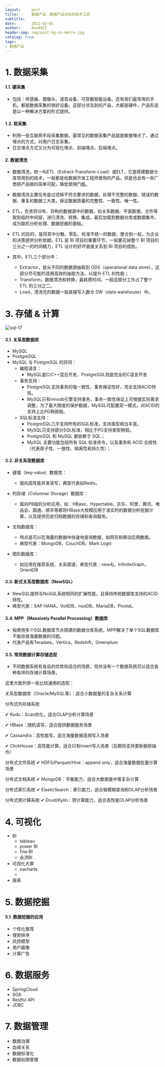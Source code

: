 ```yaml
---
layout:     post
title:      数据产品：数据产品涉及的技术工具
subtitle:   
date:       2022-02-01
author:     dex0423
header-img: img/post-bg-os-metro.jpg
catalog: true
tags:
- 数据产品
---
```


# 1. 数据采集
  

#### 1.1. 硬采集

- 包括：传感器、摄像头、语音设备、可穿戴智能设备。还有我们最常用的手机，都是数据采集的很好设备。这部分涉及到的产品，大都是硬件，产品形态是以一种解决方案的形式提供。
  
#### 1.2. 软采集

- 利用一些互联网手段采集数据，最常见的数据采集产品就是数据埋点了，通过埋点的方式，对用户日志采集。
- 日志埋点方式又分为可视化埋点、前端埋点、后端埋点。
  
#### 2. 数据清洗
  
- 数据清洗，统一叫ETL（Extract-Transform-Load）或ELT，它是搭建数据仓库常用到的技术，一般都是给数据开发工程师使用的产品，但是也会有一些厂商把产品做的简单可配，降低使用门槛。
- 数据清洗主要任务是过滤掉不符合要求的数据，处理不完整的数据、错误的数据、重复的数据三大类，保证数据质量的完整性、一致性、唯一性。
- ETL，负责将分布、异构的数据源中的数据，如关系数据、平面数据、文件等取到临时中间层，进行清洗、转换、集成，最后加载到数据仓库或数据集市，成为联机分析处理、数据挖掘的基础。

- ETL 的目的，是将其中分散、零乱、标准不统一的数据，整合到一起，为企业的决策提供分析依据。ETL 是 BI 项目的重要环节，一般要花掉整个 BI 项目的三分之一的时间精力，ETL 设计的好坏直接关系到 BI 项目的成败。

- 其中，ETL三个部分中：
    - Extractor，是从不同的数据源抽取到 ODS（operational data store），这部分尽可能的选用高效的抽取方法，以提升 ETL 的性能；
    - Transform，数据清洗和转换，最耗费时间，一般这部分工作占了整个 ETL 的三分之二。
    - Load，清洗完的数据一般直接写入数仓 DW（data warehouse）中。
    
# 3. 存储 & 计算

![sql-17]({{site.baseurl}}/img-post/数据库-1.png)

#### 3.1. 关系型数据库

- MySQL
- PostgreSQL
- MySQL 与 PostgreSQL 的异同：
    - 编程语言：
        - MySQL是C/C++混合开发，PostgreSQL则是完全的C语言开发
    - 事务支持：
        - PostgreSQL支持事务的强一致性，事务保证性好，完全支持ACID特性。
        - MySQL只有innodb引擎支持事务，事务一致性保证上可根据实际需求调整，为了最大限度的保护数据，MySQL可配置双一模式，对ACID的支持上比PG稍弱弱。
    - SQL标准支持：
        - PostgreSQL几乎支持所有的SQL标准，支持类型相当丰富。
        - MySQL只支持部分SQL标准，相比于PG支持类型稍弱。
        - PostgreSQL 和 MySQL 都依赖于 SQL；
        - MySQL 主要功能包括所有 SQL 标准命令，以及事务和 ACID 合规性（代表原子性、一致性、隔离性和持久性）；

#### 3.2. 非关系型数据库

- 键值（key-value）数据库：
    - 面向高性能并发读写，典型代表如Redis。

- 列存储（Columnar Storage）数据库：
    - 面向PB级的分析应用，如：HBase，Hypertable。京东、阿里、腾讯、唯品会、圆通、顺丰等都将HBase大规模应用于准实时的数据分析挖掘计算，以及提供历史归档数据的存储和查询服务。

- 文档数据库：
    - 特点是可以在海量的数据中快速地查询数据，如网页和移动应用数据。
    - 典型代表：MongoDB，CouchDB，Mark Logic

- 图形数据库：
    - 如应用在推荐系统、关系图谱，典型代表：new4j，InfiniteGraph，OrientDB

#### 3.3. 新式关系型数据库（NewSQL）

- NewSQL提供与NoSQL系统相同的扩展性能，且保持传统数据库支持的ACID特性。
- 典型代表：SAP HANA，VoltDB，nuoDB，MariaDB，Pivotal。

#### 3.4. MPP（Massively Parallel Processing）数据库

- 指使用多个SQL数据库节点搭建的数据仓库系统，MPP解决了单个SQL数据库不能存放海量数据的问题。
- 代表产品有Teradata，Vertica，Redshift，Greenplum

#### 3.5. 常用数据计算存储选型

- 不同数据系统有各自的优势和适合的场景，但并没有一个数据系统可以适合各种各样的存储计算场景。

这里大致列举一些比较通用的选型：

关系型数据库（Oracle/MySQL等）：适合小数据量的复杂关系计算

分布式列存储系统

✔ Kudu：Scan优化，适合OLAP分析计算场景

✔ HBase：随机读写，适合提供数据服务场景

✔ Cassandra：高性能写，适合海量数据高频写入场景

✔ ClickHouse：高性能计算，适合只有insert写入场景（后期将支持更新删除操作）

分布式文件系统
✔ HDFS/Parquet/Hive：append only，适合海量数据批量计算场景

分布式文档系统
✔ MongoDB：平衡能力，适合大数据量中等复杂计算

分布式索引系统
✔ ElasticSearch：索引能力，适合做模糊查询和OLAP分析场景

分布式预计算系统
✔ Druid/Kylin：预计算能力，适合高性能OLAP分析场景


# 4. 可视化

- BI
    - tableau
    - power BI
    - fine BI
    - 永洪BI
- 可视化大屏
    - eacharts
    - 
- 报表

# 5. 数据挖掘

#### 5.1. 数据挖掘的应用

- 个性化推荐
- 搜索排序
- 风控模型
- 用户画像
- 计算广告

# 6. 数据服务

- SpringCloud
- SOA
- Restful API
- JDBC

# 7. 数据管理

- 数据治理
- 血缘关系
- 数据标准化
- 数据权限管理